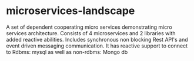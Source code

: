 # microservices-landscape
A set of dependent cooperating micro services demonstrating micro services architecture.
Consists of 4 microservices and 2 libraries with added reactive abilities.
Includes synchronous non blocking Rest API's and event driven messaging communication.
It has reactive support to connect to Rdbms: mysql as well as non-rdbms: Mongo db 
